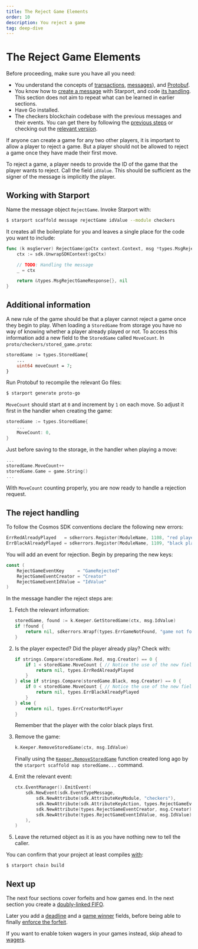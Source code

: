```yaml
---
title: The Reject Game Elements
order: 10
description: You reject a game
tag: deep-dive
---
```


# The Reject Game Elements

<HighlightBox type="synopsis">

Before proceeding, make sure you have all you need:

* You understand the concepts of [transactions](../2-main-concepts/transactions.md), [messages](../2-main-concepts/messages.md)), and [Protobuf](../2-main-concepts/protobuf.md).
* You know how to [create a message](./create-message.md) with Starport, and code [its handling](./create-handling.md). This section does not aim to repeat what can be learned in earlier sections.
* Have Go installed.
* The checkers blockchain codebase with the previous messages and their events. You can get there by following the [previous steps](./events.md) or checking out the [relevant version](https://github.com/cosmos/b9-checkers-academy-draft/tree/two-events).

</HighlightBox>

If anyone can create a game for any two other players, it is important to allow a player to reject a game. But a player should not be allowed to reject a game once they have made their first move.

To reject a game, a player needs to provide the ID of the game that the player wants to reject. Call the field `idValue`. This should be sufficient as the signer of the message is implicitly the player.

## Working with Starport

Name the message object `RejectGame`. Invoke Starport with:

```sh
$ starport scaffold message rejectGame idValue --module checkers
```

It creates all the boilerplate for you and leaves a single place for the code you want to include:

```go [https://github.com/cosmos/b9-checkers-academy-draft/blob/93d048c2b7fbdc26825b41bd043d6203ec9c861c/x/checkers/keeper/msg_server_reject_game.go#L10-L17]
func (k msgServer) RejectGame(goCtx context.Context, msg *types.MsgRejectGame) (*types.MsgRejectGameResponse, error) {
    ctx := sdk.UnwrapSDKContext(goCtx)

    // TODO: Handling the message
    _ = ctx

    return &types.MsgRejectGameResponse{}, nil
}
```

## Additional information

A new rule of the game should be that a player cannot reject a game once they begin to play. When loading a `StoredGame` from storage you have no way of knowing whether a player already played or not. To access this information add a new field to the `StoredGame` called `MoveCount`. In `proto/checkers/stored_game.proto`:

```protobuf [https://github.com/cosmos/b9-checkers-academy-draft/blob/329c6d0ae8c1dffa85cd437d0cebb246a827dfb2/proto/checkers/stored_game.proto#L15]
storedGame := types.StoredGame{
    ...
    uint64 moveCount = 7;
}
```

Run Protobuf to recompile the relevant Go files:

```sh
$ starport generate proto-go
```

`MoveCount` should start at `0` and increment by `1` on each move. So adjust it first in the handler when creating the game:

```go [https://github.com/cosmos/b9-checkers-academy-draft/blob/329c6d0ae8c1dffa85cd437d0cebb246a827dfb2/x/checkers/keeper/msg_server_create_game.go#L26]
storedGame := types.StoredGame{
    ...
    MoveCount: 0,
}
```

Just before saving to the storage, in the handler when playing a move:

```go [https://github.com/cosmos/b9-checkers-academy-draft/blob/329c6d0ae8c1dffa85cd437d0cebb246a827dfb2/x/checkers/keeper/msg_server_play_move.go#L55]
...
storedGame.MoveCount++
storedGame.Game = game.String()
...
```

With `MoveCount` counting properly, you are now ready to handle a rejection request.

## The reject handling

To follow the Cosmos SDK conventions declare the following new errors:

```go [https://github.com/cosmos/b9-checkers-academy-draft/blob/329c6d0ae8c1dffa85cd437d0cebb246a827dfb2/x/checkers/types/errors.go#L19-L20]
ErrRedAlreadyPlayed   = sdkerrors.Register(ModuleName, 1108, "red player has already played")
ErrBlackAlreadyPlayed = sdkerrors.Register(ModuleName, 1109, "black player has already played")
```

You will add an event for rejection. Begin by preparing the new keys:

```go [https://github.com/cosmos/b9-checkers-academy-draft/blob/329c6d0ae8c1dffa85cd437d0cebb246a827dfb2/x/checkers/types/keys.go#L41-L45]
const (
    RejectGameEventKey     = "GameRejected"
    RejectGameEventCreator = "Creator"
    RejectGameEventIdValue = "IdValue"
)
```

In the message handler the reject steps are:

1. Fetch the relevant information:

    ```go [https://github.com/cosmos/b9-checkers-academy-draft/blob/329c6d0ae8c1dffa85cd437d0cebb246a827dfb2/x/checkers/keeper/msg_server_reject_game.go#L15-L18]
    storedGame, found := k.Keeper.GetStoredGame(ctx, msg.IdValue)
    if !found {
        return nil, sdkerrors.Wrapf(types.ErrGameNotFound, "game not found %s", msg.IdValue)
    }
    ```

2. Is the player expected? Did the player already play? Check with:

    ```go [https://github.com/cosmos/b9-checkers-academy-draft/blob/329c6d0ae8c1dffa85cd437d0cebb246a827dfb2/x/checkers/keeper/msg_server_reject_game.go#L21-L31]
    if strings.Compare(storedGame.Red, msg.Creator) == 0 {
        if 1 < storedGame.MoveCount { // Notice the use of the new field
            return nil, types.ErrRedAlreadyPlayed
        }
    } else if strings.Compare(storedGame.Black, msg.Creator) == 0 {
        if 0 < storedGame.MoveCount { // Notice the use of the new field
            return nil, types.ErrBlackAlreadyPlayed
        }
    } else {
        return nil, types.ErrCreatorNotPlayer
    }
    ```

    Remember that the player with the color black plays first.

3. Remove the game:

    ```go [https://github.com/cosmos/b9-checkers-academy-draft/blob/329c6d0ae8c1dffa85cd437d0cebb246a827dfb2/x/checkers/keeper/msg_server_reject_game.go#L34]
    k.Keeper.RemoveStoredGame(ctx, msg.IdValue)
    ```

    Finally using the [`Keeper.RemoveStoredGame`](https://github.com/cosmos/b9-checkers-academy-draft/blob/create-game-msg/x/checkers/keeper/stored_game.go#L30) function created long ago by the `starport scaffold map storedGame...` command.

4. Emit the relevant event:

    ```go [https://github.com/cosmos/b9-checkers-academy-draft/blob/329c6d0ae8c1dffa85cd437d0cebb246a827dfb2/x/checkers/keeper/msg_server_reject_game.go#L37-L44]
    ctx.EventManager().EmitEvent(
        sdk.NewEvent(sdk.EventTypeMessage,
            sdk.NewAttribute(sdk.AttributeKeyModule, "checkers"),
            sdk.NewAttribute(sdk.AttributeKeyAction, types.RejectGameEventKey),
            sdk.NewAttribute(types.RejectGameEventCreator, msg.Creator),
            sdk.NewAttribute(types.RejectGameEventIdValue, msg.IdValue),
        ),
    )
    ```

5. Leave the returned object as it is as you have nothing new to tell the caller.

You can confirm that your project at least compiles [with](https://docs.starport.network/cli/#starport-chain-build):

```sh
$ starport chain build
```



## Next up

The next four sections cover forfeits and how games end. In the next section you create a [doubly-linked FIFO](./game-fifo.md). 

Later you add a [deadline](./game-deadline.md) and a [game winner](./game-winner.md) fields, before being able to finally [enforce the forfeit](./game-forfeit.md).

If you want to enable token wagers in your games instead, skip ahead to [wagers](./game-wager.md).
